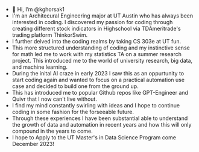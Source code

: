 - 👋 Hi, I’m @kghorsak1 
- I'm an Architecural Engineering major at UT Austin who has always been interested in coding. I discovered my passion for coding through creating different stock indicators in Highschool via TDAmeritrade's trading platform ThinkorSwim.
- I further delved into the coding realms by taking CS 303e at UT fun.
- This more structured understanding of coding and my instinctive sense for math led me to work with my statistics TA on a summer research project. This introduced me to the world of university research, big data, and machine learning.
- During the inital AI craze in early 2023 I saw this as an oppurtunity to start coding again and wanted to focus on a practical automation use case and decided to build one from the ground up.
- This has introduced me to popular Github repos like GPT-Engineer and Quivr that I now can't live without.
- I find my mind constantly swirling with ideas and I hope to continue coding in some fashion for the forseeable future.
- Through these experiences I have been substantial able to understand the growth of data and automation in recent years and how this will only compound in the years to come.
- I hope to Apply to the UT Master's in Data Science Program come December 2023!

<!---
kghorsak1/kghorsak1 is a ✨ special ✨ repository because its `README.md` (this file) appears on your GitHub profile.
You can click the Preview link to take a look at your changes.
--->
